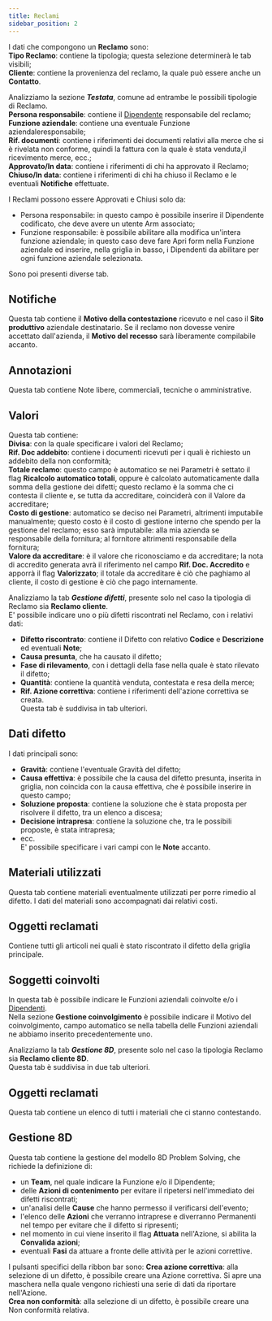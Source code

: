 ```yaml
---
title: Reclami
sidebar_position: 2
---
```


I dati che compongono un **Reclamo** sono:     
**Tipo Reclamo**: contiene la tipologia; questa selezione determinerà le tab visibili;            
**Cliente**: contiene la provenienza del reclamo, la quale può essere anche un **Contatto**.

Analizziamo la sezione ***Testata***, comune ad entrambe le possibili tipologie di Reclamo.         
**Persona responsabile**: contiene il [Dipendente](/docs/project-management/registers/employee/new-employee) responsabile del reclamo;      
**Funzione aziendale**: contiene una eventuale Funzione aziendaleresponsabile;       
**Rif. documenti**: contiene i riferimenti dei documenti relativi alla merce che si è rivelata non conforme, quindi la fattura con la quale è stata venduta,il ricevimento merce, ecc.;     
**Approvato/In data**: contiene i riferimenti di chi ha approvato il Reclamo;
**Chiuso/In data**: contiene i riferimenti di chi ha chiuso il Reclamo e le eventuali **Notifiche** effettuate.        

I Reclami possono essere Approvati e Chiusi solo da:
- Persona responsabile: in questo campo è possibile inserire il Dipendente codificato, che deve avere un utente Arm associato;
- Funzione responsabile: è possibile abilitare alla modifica un'intera funzione aziendale; in questo caso deve fare Apri form nella Funzione aziendale ed inserire, nella griglia in basso, i Dipendenti da abilitare per ogni funzione aziendale selezionata.

Sono poi presenti diverse tab.

## Notifiche
Questa tab contiene il **Motivo della contestazione** ricevuto e nel caso il **Sito produttivo** aziendale destinatario.
Se il reclamo non dovesse venire accettato dall'azienda, il **Motivo del recesso** sarà liberamente compilabile accanto. 

## Annotazioni     
Questa tab contiene Note libere, commerciali, tecniche o amministrative.

## Valori   
Questa tab contiene:    
**Divisa**: con la quale specificare i valori del Reclamo;      
**Rif. Doc addebito**: contiene i documenti ricevuti per i quali è richiesto un addebito della non conformità;       
**Totale reclamo**: questo campo è automatico se nei Parametri è settato il flag **Ricalcolo automatico totali**, oppure è calcolato automaticamente dalla somma della gestione dei difetti; questo reclamo è la somma che ci contesta il cliente e, se tutta da accreditare, coinciderà con il Valore da accreditare;         
**Costo di gestione**: automatico se deciso nei Parametri, altrimenti imputabile manualmente; questo costo è il costo di gestione interno che spendo per la gestione del reclamo; esso sarà imputabile: alla mia azienda se responsabile della fornitura; al fornitore altrimenti responsabile della fornitura;       
**Valore da accreditare**: è il valore che riconosciamo e da accreditare; la nota di accredito generata avrà il riferimento nel campo **Rif. Doc. Accredito** e apporrà il flag **Valorizzato**; il totale da accreditare è ciò che paghiamo al cliente, il costo di gestione è ciò che pago internamente.            

Analizziamo la tab ***Gestione difetti***, presente solo nel caso la tipologia di Reclamo sia **Reclamo cliente**.    
E' possibile indicare uno o più difetti riscontrati nel Reclamo, con i relativi dati:     
- **Difetto riscontrato**: contiene il Difetto con relativo **Codice** e **Descrizione** ed eventuali **Note**;     
- **Causa presunta**, che ha causato il difetto;    
- **Fase di rilevamento**, con i dettagli della fase nella quale è stato rilevato il difetto;    
- **Quantità**: contiene la quantità venduta, contestata e resa della merce;     
- **Rif. Azione correttiva**: contiene i riferimenti dell'azione correttiva se creata.   
Questa tab è suddivisa in tab ulteriori.        

## Dati difetto     
I dati principali sono:      
- **Gravità**: contiene l'eventuale Gravità del difetto;    
- **Causa effettiva**: è possibile che la causa del difetto presunta, inserita in griglia, non coincida con la causa effettiva, che è possibile inserire in questo campo;      
- **Soluzione proposta**: contiene la soluzione che è stata proposta per risolvere il difetto, tra un elenco a discesa;     
- **Decisione intrapresa**: contiene la soluzione che, tra le possibili proposte, è stata intrapresa;
- ecc.     
E' possibile specificare i vari campi con le **Note** accanto.     

## Materiali utilizzati 
Questa tab contiene materiali eventualmente utilizzati per porre rimedio al difetto. I dati del materiali sono accompagnati dai relativi costi.

## Oggetti reclamati
Contiene tutti gli articoli nei quali è stato riscontrato il difetto della griglia principale.

## Soggetti coinvolti
In questa tab è possibile indicare le Funzioni aziendali coinvolte e/o i [Dipendenti](/docs/project-management/registers/employee/new-employee).     
Nella sezione **Gestione coinvolgimento** è possibile indicare il Motivo del coinvolgimento, campo automatico se nella tabella delle Funzioni aziendali ne abbiamo inserito precedentemente uno.   

Analizziamo la tab ***Gestione 8D***, presente solo nel caso la tipologia Reclamo sia **Reclamo cliente 8D**.    
Questa tab è suddivisa in due tab ulteriori.      

## Oggetti reclamati    
Questa tab contiene un elenco di tutti i materiali che ci stanno contestando.     

## Gestione 8D         
Questa tab contiene la gestione del modello 8D Problem Solving, che richiede la definizione di:     
- un **Team**, nel quale indicare la Funzione e/o il Dipendente;     
- delle **Azioni di contenimento** per evitare il ripetersi nell'immediato dei difetti riscontrati;     
- un'analisi delle **Cause** che hanno permesso il verificarsi dell'evento;     
- l'elenco delle **Azioni** che verranno intraprese e diverranno Permanenti nel tempo per evitare che il difetto si ripresenti;   
- nel momento in cui viene inserito il flag **Attuata** nell'Azione, si abilita la **Convalida azioni**;    
- eventuali **Fasi** da attuare a fronte delle attività per le azioni correttive.    


I pulsanti specifici della ribbon bar sono:
**Crea azione correttiva**: alla selezione di un difetto, è possibile creare una Azione correttiva. Si apre una maschera nella quale vengono richiesti una serie di dati da riportare nell'Azione.     
**Crea non conformità**: alla selezione di un difetto, è possibile creare una Non conformità relativa. 